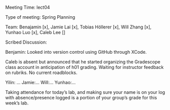 Meeting Time: lect04

Type of meeting: Spring Planning

Team: Benajamin [x], Jamie Lai [x], Tobias Höllerer [x], Will Zhang [x], Yunhao Luo [x], Caleb Lee []

Scribed Discussion:

Benjamin: Looked into version control using GitHub through XCode.

Caleb is absent but announced that he started organizing the Gradescope class account in anticipation of h01 grading. Waiting for instructor feedback on rubriks. No current roadblocks.

Yilin: ...
Jamie:...
Will:...
Yunhao:...

Taking attendance for today’s lab, and making sure your name is on your log with absence/presence logged is a portion of your group’s grade for this week’s lab.
